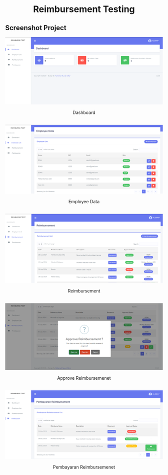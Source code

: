 <div align="center">
   <h1>
      Reimbursement Testing
   </h1>
</div>

## Screenshot Project
<img src="./1.png">
<p align="center">Dashboard<p>

<br>

<img src="./2.png">
<p align="center">Employee Data<p>

<br>

<img src="./3.png">
<p align="center">Reimbursement<p>

<br>

<img src="./4.png">
<p align="center">Approve Reimbursemenet</p>

<br>

<img src="./5.png">
<p align="center">Pembayaran Reimbursemenet</p>
